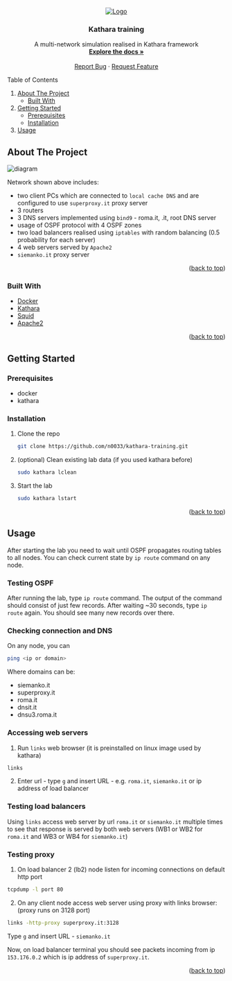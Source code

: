<div id="top"></div>
<!--
*** Thanks for checking out the Best-README-Template. If you have a suggestion
*** that would make this better, please fork the repo and create a pull request
*** or simply open an issue with the tag "enhancement".
*** Don't forget to give the project a star!
*** Thanks again! Now go create something AMAZING! :D
-->

<!-- PROJECT SHIELDS -->
<!--
*** I'm using markdown "reference style" links for readability.
*** Reference links are enclosed in brackets [ ] instead of parentheses ( ).
*** See the bottom of this document for the declaration of the reference variables
*** for contributors-url, forks-url, etc. This is an optional, concise syntax you may use.
*** https://www.markdownguide.org/basic-syntax/#reference-style-links
-->

<!-- PROJECT LOGO -->
<br />
<div align="center"">
  <a href="https://github.com/KatharaFramework/Kathara">
    <img src="https://github.com/KatharaFramework/Kathara/wiki/logo_kathara_small.png" alt="Logo">
  </a>

  <h3 align="center">Kathara training</h3>

  <p align="center">
    A multi-network simulation realised in Kathara framework
    <br />
    <a href="https://github.com/KatharaFramework/Kathara/wiki"><strong>Explore the docs »</strong></a>
    <br />
    <br />
    <a href="https://github.com/n0033/kathara-training/issues">Report Bug</a>
    ·
    <a href="https://github.com/n0033/kathara-training/issues">Request Feature</a>
  </p>
</div>

<!-- TABLE OF CONTENTS -->
  <summary>Table of Contents</summary>
  <ol>
    <li>
      <a href="#about-the-project">About The Project</a>
      <ul>
        <li><a href="#built-with">Built With</a></li>
      </ul>
    </li>
    <li>
      <a href="#getting-started">Getting Started</a>
      <ul>
        <li><a href="#prerequisites">Prerequisites</a></li>
        <li><a href="#installation">Installation</a></li>
      </ul>
    </li>
    <li><a href="#usage">Usage</a></li>
  </ol>
                                  
<!-- ABOUT THE PROJECT -->
## About The Project

![diagram](https://i.postimg.cc/pX5r4hP0/diagram.png)

Network shown above includes:
* two client PCs which are connected to `local cache DNS` and are configured to use `superproxy.it` proxy server
* 3 routers
* 3 DNS servers implemented using `bind9` - roma.it, .it, root DNS server
* usage of OSPF protocol with 4 OSPF zones
* two load balancers realised using `iptables` with random balancing (0.5 probability for each server)
* 4 web servers served by `Apache2`
* `siemanko.it` proxy server

<p align="right">(<a href="#top">back to top</a>)</p>

### Built With

* [Docker](https://www.docker.com)
* [Kathara](https://www.kathara.org)
* [Squid](http://www.squid-cache.org)
* [Apache2](https://httpd.apache.org)

<p align="right">(<a href="#top">back to top</a>)</p>

<!-- GETTING STARTED -->
## Getting Started


### Prerequisites

* docker
* kathara

### Installation


1. Clone the repo

   ```sh
   git clone https://github.com/n0033/kathara-training.git
   ```

2. (optional) Clean existing lab data (if you used kathara before)

   ```sh
   sudo kathara lclean
   ```

3. Start the lab

   ```sh
   sudo kathara lstart
   ```

<p align="right">(<a href="#top">back to top</a>)</p>

<!-- USAGE EXAMPLES -->
## Usage

After starting the lab you need to wait until OSPF propagates routing tables to all nodes.
You can check current state by `ip route` command on any node.

### Testing OSPF

After running the lab, type `ip route` command. The output of the command should consist of just few records. After waiting ~30 seconds, type `ip route` again. You should see many new records over there.

### Checking connection and DNS
On any node, you can
```sh
ping <ip or domain>
```
Where domains can be:
* siemanko.it
* superproxy.it
* roma.it
* dnsit.it
* dnsu3.roma.it

### Accessing web servers

1. Run `links` web browser (it is preinstalled on linux image used by kathara)
  ```sh
  links
  ```
2. Enter url - type `g` and insert URL - e.g. `roma.it`, `siemanko.it` or ip address of load balancer

### Testing load balancers

Using `links` access web server by url `roma.it` or `siemanko.it` multiple times to see that response is served by both web servers (WB1 or WB2 for `roma.it` and WB3 or WB4 for `siemanko.it`)

### Testing proxy

1. On load balancer 2 (lb2) node listen for incoming connections on default http port
  ```sh
  tcpdump -l port 80
  ```
2. On any client node access web server using proxy with links browser: (proxy runs on 3128 port)
  ```sh
  links -http-proxy superproxy.it:3128
  ```
  Type `g` and insert URL - `siemanko.it`

Now, on load balancer terminal you should see packets incoming from ip `153.176.0.2` which is ip address of `superproxy.it`.

<p align="right">(<a href="#top">back to top</a>)</p>
